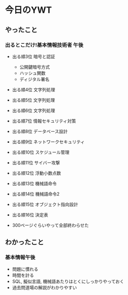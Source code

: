 # 今日のYWT

## やったこと

### 出るとこだけ!基本情報技術者 午後

- 出る順3位 暗号と認証
  - 公開鍵暗号方式
  - ハッシュ関数
  - ディジタル署名

- 出る順4位 文字列処理
- 出る順5位 文字列処理
- 出る順6位 文字列処理

- 出る順7位 情報セキュリティ対策

- 出る順8位 データベース設計
- 出る順9位 ネットワークセキュリティ
- 出る順10位 スケジュール管理
- 出る順11位 サイバー攻撃
- 出る順12位 浮動小数点数
- 出る順13位 機械語命令
- 出る順14位 機械語命令2
- 出る順15位 オブジェクト指向設計
- 出る順16位 決定表

- 300ページぐらいやって全部終わらせた

## わかったこと

### 基本情報午後

- 問題に慣れる
- 時間を計る
- SQL, 擬似言語, 機械語あたりはとくにしっかりやっておく
- 過去問道場の解説がわかりやすい
